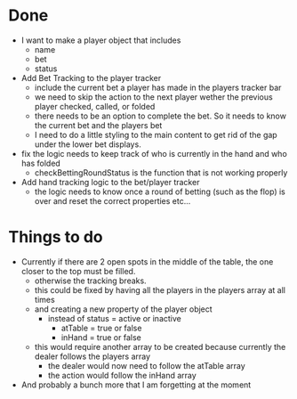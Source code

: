 # Done
* I want to make a player object that includes
    * name
    * bet
    * status
* Add Bet Tracking to the player tracker
    * include the current bet a player has made in the players tracker bar
    * we need to skip the action to the next player wether the previous player checked, called, or folded
    * there needs to be an option to complete the bet. So it needs to know the current bet and the players bet
    * I need to do a little styling to the main content to get rid of the gap under the lower bet displays.
* fix the logic needs to keep track of who is currently in the hand and who has folded
    * checkBettingRoundStatus is the function that is not working properly
* Add hand tracking logic to the bet/player tracker
    * the logic needs to know once a round of betting (such as the flop) is over and reset the correct properties etc...

# Things to do  
* Currently if there are 2 open spots in the middle of the table, the one closer to the top must be filled.
    * otherwise the tracking breaks.
    * this could be fixed by having all the players in the players array at all times
    * and creating a new property of the player object 
        * instead of status = active or inactive
            * atTable = true or false 
            * inHand = true or false
    * this would require another array to be created because currently the dealer follows the players array
        * the dealer would now need to follow the atTable array
        * the action would follow the inHand array
* And probably a bunch more that I am forgetting at the moment
